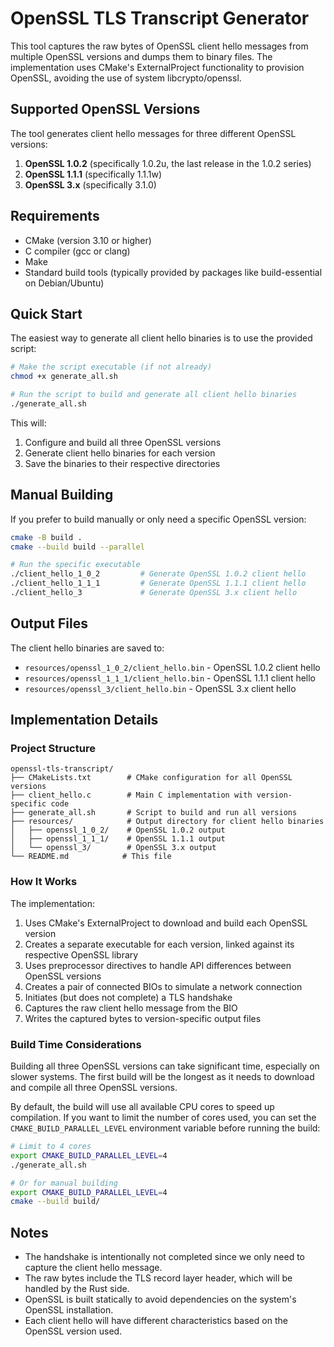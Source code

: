 # OpenSSL TLS Transcript Generator

This tool captures the raw bytes of OpenSSL client hello messages from multiple OpenSSL versions and dumps them to binary files. The implementation uses CMake's ExternalProject functionality to provision OpenSSL, avoiding the use of system libcrypto/openssl.

## Supported OpenSSL Versions

The tool generates client hello messages for three different OpenSSL versions:

1. **OpenSSL 1.0.2** (specifically 1.0.2u, the last release in the 1.0.2 series)
2. **OpenSSL 1.1.1** (specifically 1.1.1w)
3. **OpenSSL 3.x** (specifically 3.1.0)

## Requirements

- CMake (version 3.10 or higher)
- C compiler (gcc or clang)
- Make
- Standard build tools (typically provided by packages like build-essential on Debian/Ubuntu)

## Quick Start

The easiest way to generate all client hello binaries is to use the provided script:

```bash
# Make the script executable (if not already)
chmod +x generate_all.sh

# Run the script to build and generate all client hello binaries
./generate_all.sh
```

This will:
1. Configure and build all three OpenSSL versions
2. Generate client hello binaries for each version
3. Save the binaries to their respective directories

## Manual Building

If you prefer to build manually or only need a specific OpenSSL version:

```bash
cmake -B build .
cmake --build build --parallel

# Run the specific executable
./client_hello_1_0_2         # Generate OpenSSL 1.0.2 client hello
./client_hello_1_1_1         # Generate OpenSSL 1.1.1 client hello
./client_hello_3             # Generate OpenSSL 3.x client hello
```

## Output Files

The client hello binaries are saved to:

- `resources/openssl_1_0_2/client_hello.bin` - OpenSSL 1.0.2 client hello
- `resources/openssl_1_1_1/client_hello.bin` - OpenSSL 1.1.1 client hello
- `resources/openssl_3/client_hello.bin` - OpenSSL 3.x client hello

## Implementation Details

### Project Structure

```
openssl-tls-transcript/
├── CMakeLists.txt        # CMake configuration for all OpenSSL versions
├── client_hello.c        # Main C implementation with version-specific code
├── generate_all.sh       # Script to build and run all versions
├── resources/            # Output directory for client hello binaries
│   ├── openssl_1_0_2/    # OpenSSL 1.0.2 output
│   ├── openssl_1_1_1/    # OpenSSL 1.1.1 output
│   └── openssl_3/        # OpenSSL 3.x output
└── README.md            # This file
```

### How It Works

The implementation:

1. Uses CMake's ExternalProject to download and build each OpenSSL version
2. Creates a separate executable for each version, linked against its respective OpenSSL library
3. Uses preprocessor directives to handle API differences between OpenSSL versions
4. Creates a pair of connected BIOs to simulate a network connection
5. Initiates (but does not complete) a TLS handshake
6. Captures the raw client hello message from the BIO
7. Writes the captured bytes to version-specific output files

### Build Time Considerations

Building all three OpenSSL versions can take significant time, especially on slower systems. The first build will be the longest as it needs to download and compile all three OpenSSL versions.

By default, the build will use all available CPU cores to speed up compilation. If you want to limit the number of cores used, you can set the `CMAKE_BUILD_PARALLEL_LEVEL` environment variable before running the build:

```bash
# Limit to 4 cores
export CMAKE_BUILD_PARALLEL_LEVEL=4
./generate_all.sh

# Or for manual building
export CMAKE_BUILD_PARALLEL_LEVEL=4
cmake --build build/
```

## Notes

- The handshake is intentionally not completed since we only need to capture the client hello message.
- The raw bytes include the TLS record layer header, which will be handled by the Rust side.
- OpenSSL is built statically to avoid dependencies on the system's OpenSSL installation.
- Each client hello will have different characteristics based on the OpenSSL version used.
